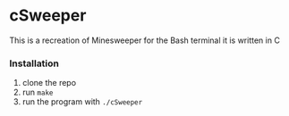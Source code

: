 # cSweeper

This is a recreation of Minesweeper for the Bash terminal
it is written in C


### Installation
1. clone the repo
2. run `make`
3. run the program with `./cSweeper`

